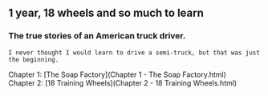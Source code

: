 ## 1 year, 18 wheels and so much to learn
### The true stories of an American truck driver.
```
I never thought I would learn to drive a semi-truck, but that was just the beginning.
```

Chapter 1: [The Soap Factory](Chapter 1 - The Soap Factory.html)  
Chapter 2: [18 Training Wheels](Chapter 2 - 18 Training Wheels.html)